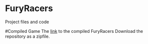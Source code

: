 # FuryRacers
Project files and code

#Compiled Game
The [link](https://github.com/fredrikzkl/FuryRacersCompiled/archive/master.zip) to the compiled FuryRacers
Download the repository as a zipfile. 
